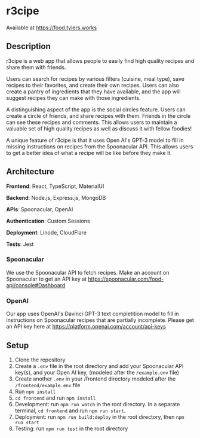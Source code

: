 # r3cipe

Available at https://food.tylers.works

## Description
r3cipe is a web app that allows people to easily find high quality recipes and share them with friends. 

Users can search for recipes by various filters (cuisine, meal type), save recipes to their favorites, and create their own recipes. Users can also create a pantry of ingredients that they have available, and the app will suggest recipes they can make with those ingredients.

A distinguishing aspect of the app is the social circles feature. Users can create a circle of friends, and share recipes with them. Friends in the circle can see these recipes and comments. This allows users to maintain a valuable set of high quality recipes as well as discuss it with fellow foodies!

A unique feature of r3cipe is that it uses Open AI's GPT-3 model to fill in missing instructions on recipes from the Spoonacular API. This allows users to get a better idea of what a recipe will be like before they make it.

## Architecture
**Frontend**: React, TypeScript, MaterialUI

**Backend**: Node.js, Express.js, MongoDB

**APIs**: Spoonacular, OpenAI

**Authentication**: Custom Sessions

**Deployment**: Linode, CloudFlare

**Tests**: Jest

### Spoonacular
We use the Spoonacular API to fetch recipes. Make an account on Spoonacular to get an API key at https://spoonacular.com/food-api/console#Dashboard

### OpenAI
Our app uses OpenAI's Davinci GPT-3 text completition model to fill in instructions on Spoonacular recipes that are partially incomplete. Please get an API key here at https://platform.openai.com/account/api-keys

## Setup
1. Clone the repository
2. Create a `.env` file in the root directory and add your Spoonacular API key(s), and your Open AI key, (modeled after the `/example.env` file)
3. Create another `.env` in your /frontend directory modeled after the `/frontend/example.env` file
3. Run `npm install`
4. `cd frontend` and run `npm install`
5. Development: run `npm run watch` in the root directory. In a separate terminal, `cd frontend` and run `npm run start`.
6. Deployment: run `npm run build:deploy` in the root directory, then `npm run start`
7. Testing: run `npm run test` in the root directory
